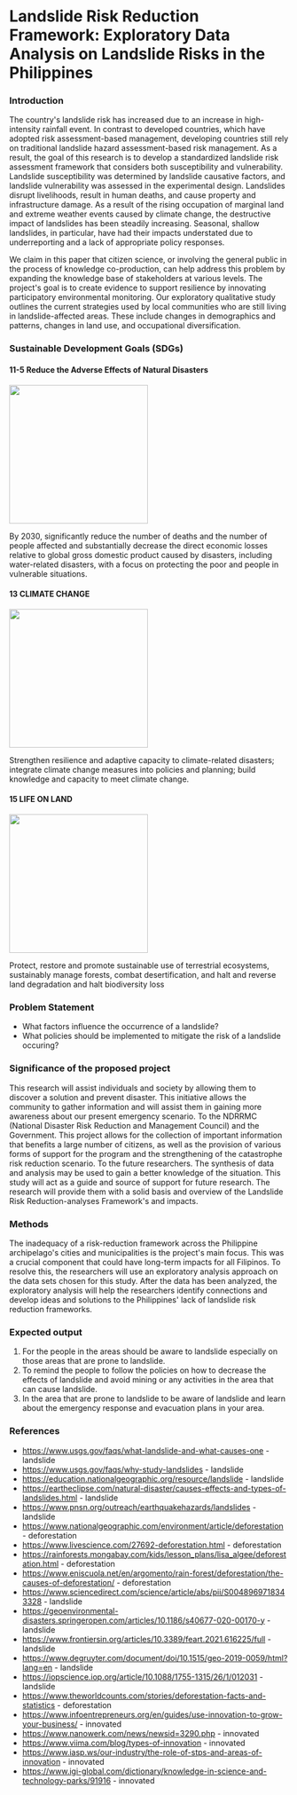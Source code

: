 # Landslide Risk Reduction Framework: Exploratory Data Analysis on Landslide Risks in the Philippines


### Introduction

 The country's landslide risk has increased due to an increase in high-intensity rainfall event. In contrast to developed countries, which have adopted risk assessment-based management, developing countries still rely on traditional landslide hazard assessment-based risk management. As a result, the goal of this research is to develop a standardized landslide risk assessment framework that considers both susceptibility and vulnerability. Landslide susceptibility was determined by landslide causative factors, and landslide vulnerability was assessed in the experimental design. Landslides disrupt livelihoods, result in human deaths, and cause property and infrastructure damage. As a result of the rising occupation of marginal land and extreme weather events caused by climate change, the destructive impact of landslides has been steadily increasing. Seasonal, shallow landslides, in particular, have had their impacts understated due to underreporting and a lack of appropriate policy responses.
 
We claim in this paper that citizen science, or involving the general public in the process of knowledge co-production, can help address this problem by expanding the knowledge base of stakeholders at various levels. The project's goal is to create evidence to support resilience by innovating participatory environmental monitoring. Our exploratory qualitative study outlines the current strategies used by local communities who are still living in landslide-affected areas. These include changes in demographics and patterns, changes in land use, and occupational diversification.
### Sustainable Development Goals (SDGs)
#### 11-5 Reduce the Adverse Effects of Natural Disasters

<img src="https://user-images.githubusercontent.com/102807936/170881487-b4358a83-a990-4daa-a45a-06b773be19c4.png" width="250" height="250" />

By 2030, significantly reduce the number of deaths and the number of people affected and substantially decrease the direct economic losses relative to global gross domestic product caused by disasters, including water-related disasters, with a focus on protecting the poor and people in vulnerable situations.

#### 13 CLIMATE CHANGE

<img src="https://user-images.githubusercontent.com/102807936/170879736-0dfdaabd-2f03-4811-b6de-61a08ecc1a17.png" width="250" height="250" />

Strengthen resilience and adaptive capacity to climate-related disasters; integrate climate change measures into policies and planning; build knowledge and capacity to meet climate change.

#### 15 LIFE ON LAND

<img src="https://user-images.githubusercontent.com/102807936/170882233-f7ed9c9e-e4f6-419d-9920-057a9b1d6bb6.png" width="250" height="250" />

Protect, restore and promote sustainable use of terrestrial ecosystems, sustainably manage forests, combat desertification, and halt and reverse land degradation and halt biodiversity loss

### Problem Statement
* What factors influence the occurrence of a landslide?
* What policies should be implemented to mitigate the risk of a landslide occuring?



### Significance of the proposed project
 This research will assist individuals and society by allowing them to discover a solution and prevent disaster. This initiative allows the community to gather information and will assist them in gaining more awareness about our present emergency scenario. To the NDRRMC (National Disaster Risk Reduction and Management Council) and the Government. This project allows for the collection of important information that benefits a large number of citizens, as well as the provision of various forms of support for the program and the strengthening of the catastrophe risk reduction scenario. 
To the future researchers. The synthesis of data and analysis may be used to gain a better knowledge of the situation. This study will act as a guide and source of support for future research. The research will provide them with a solid basis and overview of the Landslide Risk Reduction-analyses Framework's and impacts.

### Methods 
 The inadequacy of a risk-reduction framework across the Philippine archipelago's cities and municipalities is the project's main focus. This was a crucial component that could have long-term impacts for all Filipinos. To resolve this, the researchers will use an exploratory analysis approach on the data sets chosen for this study. After the data has been analyzed, the exploratory analysis will help the researchers identify connections and develop ideas and solutions to the Philippines' lack of landslide risk reduction frameworks.

### Expected output
1. For the people in the areas should be aware to landslide especially on those areas that are prone to landslide.
2. To remind the people to follow the policies on how to decrease the effects of landslide and avoid mining or any activities in the area that can cause landslide.
3. In the area that are prone to landslide to be aware of landslide and learn about the emergency response and evacuation plans in your area.

### References
* https://www.usgs.gov/faqs/what-landslide-and-what-causes-one - landslide
* https://www.usgs.gov/faqs/why-study-landslides - landslide
* https://education.nationalgeographic.org/resource/landslide - landslide
* https://eartheclipse.com/natural-disaster/causes-effects-and-types-of-landslides.html - landslide
* https://www.pnsn.org/outreach/earthquakehazards/landslides - landslide
* https://www.nationalgeographic.com/environment/article/deforestation - deforestation
* https://www.livescience.com/27692-deforestation.html - deforestation
* https://rainforests.mongabay.com/kids/lesson_plans/lisa_algee/deforestation.html - deforestation
* https://www.eniscuola.net/en/argomento/rain-forest/deforestation/the-causes-of-deforestation/ - deforestation
* https://www.sciencedirect.com/science/article/abs/pii/S0048969718343328 - landslide
* https://geoenvironmental-disasters.springeropen.com/articles/10.1186/s40677-020-00170-y - landslide
* https://www.frontiersin.org/articles/10.3389/feart.2021.616225/full - landslide
* https://www.degruyter.com/document/doi/10.1515/geo-2019-0059/html?lang=en - landslide
* https://iopscience.iop.org/article/10.1088/1755-1315/26/1/012031 - landslide
* https://www.theworldcounts.com/stories/deforestation-facts-and-statistics - deforestation
* https://www.infoentrepreneurs.org/en/guides/use-innovation-to-grow-your-business/ - innovated
* https://www.nanowerk.com/news/newsid=3290.php - innovated
* https://www.viima.com/blog/types-of-innovation - innovated
* https://www.iasp.ws/our-industry/the-role-of-stps-and-areas-of-innovation - innovated
* https://www.igi-global.com/dictionary/knowledge-in-science-and-technology-parks/91916 - innovated














